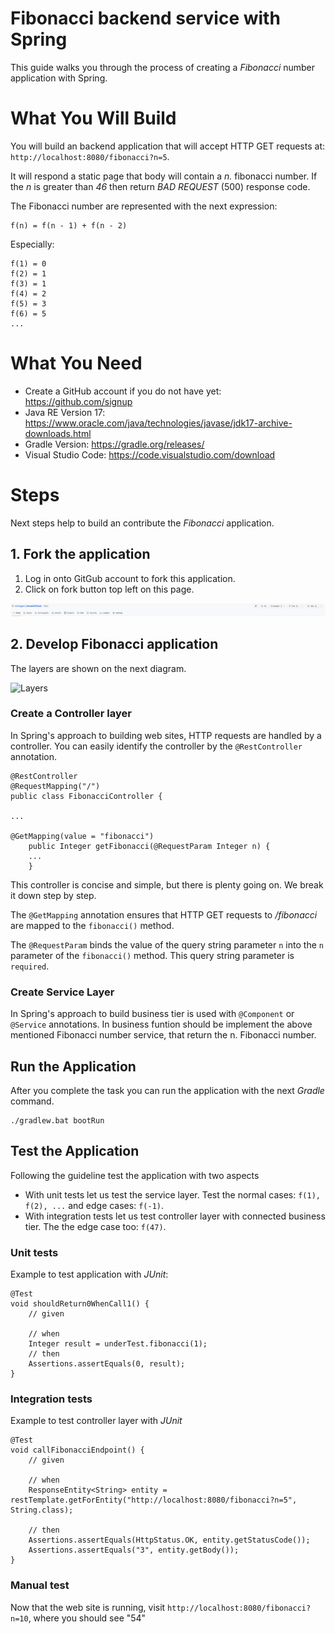 # Fibonacci backend service with Spring

This guide walks you through the process of creating a *Fibonacci* number application with Spring.

# What You Will Build

You will build an backend application that will accept HTTP GET requests at: `http://localhost:8080/fibonacci?n=5`.

It will respond a static page that body will contain a *n.* fibonacci number. If the *n* is greater than *46* then return *BAD REQUEST* (500) response code.

The Fibonacci number are represented with the next expression:

```
f(n) = f(n - 1) + f(n - 2)
```

Especially:
```
f(1) = 0
f(2) = 1
f(3) = 1
f(4) = 2
f(5) = 3
f(6) = 5
...
```

# What You Need

- Create a GitHub account if you do not have yet: https://github.com/signup
- Java RE Version 17: https://www.oracle.com/java/technologies/javase/jdk17-archive-downloads.html
- Gradle Version: https://gradle.org/releases/
- Visual Studio Code: https://code.visualstudio.com/download

# Steps

Next steps help to build an contribute the *Fibonacci* application.

## 1. Fork the application

1. Log in onto GitGub account to fork this application.
2. Click on fork button top left on this page.

![Click on fork button](src/click.fork.png)

## 2. Develop Fibonacci application

The layers are shown on the next diagram.

![Layers](https://www.plantuml.com/plantuml/png/PL51Jp8n4BttLxmioHSsNwhHen4b63NUzKICAMLO6ifqRRiIGlZlpi82oTf3--RrpRpfT9ooYRbPUnN9PiEL9nGlRXROMEkGAUK2WytI2Lg75M6d573HJYSnR195tF-R7T739qn25xJYwSVRWMeS1bNmSw5gOrUc4gV5oKcRkXOZxwfbdlcczS5X3KiKhy_lk3vB7tcquttHblnkA6w_YETrS9mnM4jHpgPBdJu5pZ5uJn7UR2aUsh1dyYIRDCanfGHf-CTP4jaPTvgUaTP_orm8kUwbSyY4sBxj3eiXbnYr1pHkIlplu6qfuhrIECqEUXusV2Lp4rBsOwo7lMRKNeq5onV-0W00)

### Create a Controller layer

In Spring's approach to building web sites, HTTP requests are handled by a controller. You
can easily identify the controller by the `@RestController` annotation. 

```
@RestController
@RequestMapping("/")
public class FibonacciController {

...

@GetMapping(value = "fibonacci")
    public Integer getFibonacci(@RequestParam Integer n) {
    ...
    }
```

This controller is concise and simple, but there is plenty going on. We break it down step
by step.

The `@GetMapping` annotation ensures that HTTP GET requests to */fibonacci* are mapped to
the `fibonacci()` method.

The `@RequestParam` binds the value of the query string parameter `n` into
the `n` parameter of the `fibonacci()` method. This query string parameter is 
`required`.

### Create Service Layer

In Spring's approach to build business tier is used with `@Component` or `@Service` annotations. In business funtion should be implement the above mentioned Fibonacci number service, that return the n. Fibonacci number.

## Run the Application

After you complete the task you can run the application with the next *Gradle* command.

```
./gradlew.bat bootRun
```

## Test the Application

Following the guideline test the application with two aspects
- With unit tests let us test the service layer. Test the normal cases: `f(1), f(2), ...` and edge cases: `f(-1)`.
- With integration tests let us test controller layer with connected business tier. The the edge case too: `f(47)`.

### Unit tests

Example to test application with *JUnit*:

```
@Test
void shouldReturn0WhenCall1() {
    // given

    // when
    Integer result = underTest.fibonacci(1);
    // then
    Assertions.assertEquals(0, result);
}
```

### Integration tests

Example to test controller layer with *JUnit*

```
@Test
void callFibonacciEndpoint() {
    // given

    // when
    ResponseEntity<String> entity = restTemplate.getForEntity("http://localhost:8080/fibonacci?n=5", String.class);

    // then
    Assertions.assertEquals(HttpStatus.OK, entity.getStatusCode());
    Assertions.assertEquals("3", entity.getBody());
}
```

### Manual test

Now that the web site is running, visit `http://localhost:8080/fibonacci?n=10`, where you should
see "54"
